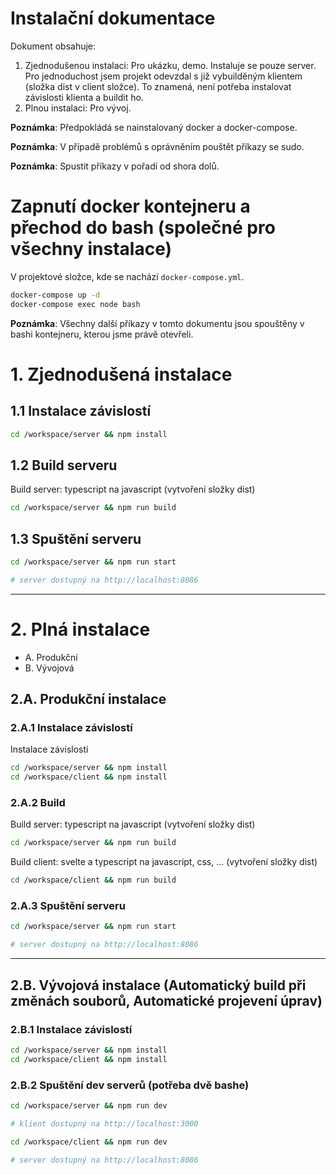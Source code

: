 # Instalační dokumentace

Dokument obsahuje:

1. Zjednodušenou instalaci: Pro ukázku, demo. Instaluje se pouze server. Pro jednoduchost jsem projekt odevzdal s již vybuilděným klientem (složka dist v client složce). To znamená, není potřeba instalovat závislosti klienta a buildit ho.
2. Plnou instalaci: Pro vývoj. 

**Poznámka**: Předpokládá se nainstalovaný docker a docker-compose.

**Poznámka**: V případě problémů s oprávněním pouštět příkazy se sudo.

**Poznámka**: Spustit příkazy v pořadí od shora dolů.

# Zapnutí docker kontejneru a přechod do bash (společné pro všechny instalace)

V projektové složce, kde se nachází `docker-compose.yml`.
```bash
docker-compose up -d
docker-compose exec node bash
```

**Poznámka**: Všechny další příkazy v tomto dokumentu jsou spouštěny v bashi kontejneru, kterou jsme právě otevřeli.

# 1. Zjednodušená instalace

## 1.1 Instalace závislostí

```bash
cd /workspace/server && npm install
```

## 1.2 Build serveru

Build server: typescript na javascript (vytvoření složky dist)
```bash
cd /workspace/server && npm run build
```

## 1.3 Spuštění serveru
```bash
cd /workspace/server && npm run start

# server dostupný na http://localhost:8086
```

---

<div class="page"/>

# 2. Plná instalace

- A. Produkční
- B. Vývojová

## 2.A. Produkční instalace

### 2.A.1 Instalace závislostí

Instalace závislostí 
```bash
cd /workspace/server && npm install
cd /workspace/client && npm install
```

### 2.A.2 Build

Build server: typescript na javascript (vytvoření složky dist)
```bash
cd /workspace/server && npm run build
```
Build client: svelte a typescript na javascript, css, ... (vytvoření složky dist)
``` bash
cd /workspace/client && npm run build
```

### 2.A.3 Spuštění serveru

```bash
cd /workspace/server && npm run start

# server dostupný na http://localhost:8086
```

---

<div class="page"/>


## 2.B. Vývojová instalace (Automatický build při změnách souborů, Automatické projevení úprav)

### 2.B.1 Instalace závislostí

```bash
cd /workspace/server && npm install
cd /workspace/client && npm install
```

### 2.B.2 Spuštění dev serverů (potřeba dvě bashe)
```bash
cd /workspace/server && npm run dev

# klient dostupný na http://localhost:3000
```
```bash
cd /workspace/client && npm run dev

# server dostupný na http://localhost:8086
```